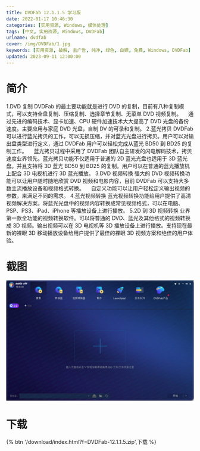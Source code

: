 ```yaml
---
title: DVDFab 12.1.1.5 学习版
date: 2022-01-17 10:46:30
categories: [实用资源, Windows, 媒体处理]
tags: [中文, 实用资源, Windows, DVDFab]
urlname: dvdfab
cover: /img/DVDFab/1.jpg
keywords: [实用资源, 破解, 去广告, 纯净, 绿色, 白嫖, 免费, Windows, DVDFab]
updated: 2023-09-11 12:00:00
---
```


# 简介

1.DVD 复制
DVDFab 的最主要功能就是进行 DVD 的复制，目前有八种复制模式，可以支持全盘复制、压缩复制、选择章节复制、无菜单 DVD 视频复制。 　通过先进的编码技术、显卡加速、CPU 硬件加速技术大大提高了 DVD 光盘的备份速度。主要应用与家庭 DVD 光盘，自制 DV 的可录和复制。 2.蓝光拷贝
DVDFab 可以进行蓝光拷贝的工作，可以无损压缩，并对蓝光光盘进行拷贝。用户可以对输出盘类型进行定义，通过 DVDFab 用户可以轻松完成从蓝光 BD50 到 BD25 的复制工作。 　蓝光拷贝过程中采用了 DVDFab 团队自主研发的闪电解码技术，拷贝速度业界领先。蓝光拷贝功能不仅适用于普通的 2D 蓝光光盘也适用于 3D 蓝光盘。并且支持将 3D 蓝光 BD50 到 BD25 的复制。用户可以在普通的蓝光播放机上配合 3D 电视机进行 3D 蓝光播放。
3.DVD 视频转换
强大的 DVD 视频转换功能可以让用户随时随地欣赏 DVD 视频和电影内容，目前 DVDFab 可以支持大多数主流播放设备和视频格式转换。 　自定义功能可以让用户轻松定义输出视频的参数，来满足不同的需求。 4.蓝光视频转换
蓝光视频转换功能给用户提供了高清视频解决方案。将蓝光光盘中的视频内容转换成常见视频格式，可以在电脑、PSP、PS3、iPad、iPhone 等播放设备上进行播放。
5.2D 到 3D 视频转换
业界第一款全功能的视频转换软件。可以将普通的 DVD、蓝光及其他格式的视频转换成 3D 视频。输出视频可以在 3D 电视机等 3D 播放设备上进行播放。支持现在最新的裸眼 3D 移动播放设备给用户提供了最佳的裸眼 3D 视频方案和绝佳的用户体验。

# 截图

![](/img/DVDFab/2.jpg)

# 下载

{% btn '/download/index.html?f=DVDFab-12.1.1.5.zip',下载 %}
